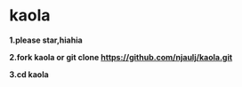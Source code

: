 # kaola
**1.please star,hiahia**

**2.fork kaola or git clone https://github.com/njaulj/kaola.git**

**3.cd kaola**